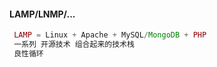 #### LAMP/LNMP/...

```php
 LAMP = Linux + Apache + MySQL/MongoDB + PHP
 一系列 开源技术 组合起来的技术栈
 良性循环
```



